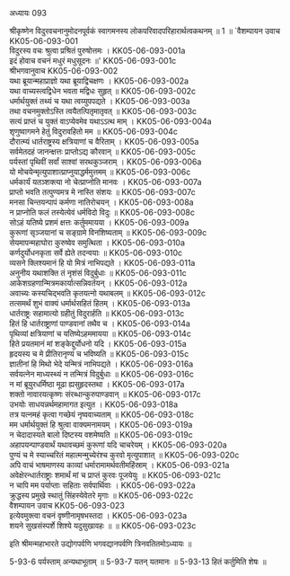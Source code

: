 अध्यायः 093

श्रीकृष्णेन विदुरवचनानुमोदनपूर्वकं स्वागमनस्य लोकपरिवादपरिहारार्थत्वकथनम् ॥ 1 ॥
`वैशम्पायन उवाच 	KK05-06-093-001  
विदुरस्य वचः श्रुत्वा प्रश्रितं पुरुषोत्तमः ।	KK05-06-093-001a  
इदं होवाच वचनं मधुरं मधुसूदनः ॥'	KK05-06-093-001c  
श्रीभगवानुवाच 	KK05-06-093-002  
यथा ब्रूयान्महाप्राज्ञो यथा ब्रूयाद्विचक्षणः ।	KK05-06-093-002a  
यथा वाच्यस्त्वद्विधेन भवता मद्विधः सुहृत् ॥	KK05-06-093-002c  
धर्मार्थयुक्तं तथ्यं च यथा त्वय्युपपद्यते ।	KK05-06-093-003a  
तथा वचनमुक्तोऽस्ति त्वयैतत्पितृमातृवत् ॥	KK05-06-093-003c  
सत्यं प्राप्तं च युक्तं वाऽप्येवमेव यथाऽऽत्थ माम् ।	KK05-06-093-004a  
शृणुष्वागमने हेतुं विदुरावहितो मम ॥	KK05-06-093-004c  
दौरात्म्यं धार्तराष्ट्रस्य क्षत्रियाणां च वैरिताम् ।	KK05-06-093-005a  
सर्वमेतदहं जानन्क्षत्तः प्राप्तोऽद्य कौरवान् ॥	KK05-06-093-005c  
पर्यस्तां पृथिवीं सर्वां साश्वां सरथकुञ्जराम् ।	KK05-06-093-006a  
यो मोचयेन्मृत्युपाशात्प्राप्नुयाद्धर्ममुत्तमम् ॥	KK05-06-093-006c  
धर्मकार्यं यतञ्शक्त्या नो चेत्प्राप्नोति मानवः ।	KK05-06-093-007a  
प्राप्तो भवति तत्पुण्यमत्र मे नास्ति संशयः ॥	KK05-06-093-007c  
मनसा चिन्तयन्पापं कर्मणा नातिरोचयन् ।	KK05-06-093-008a  
न प्राप्नोति फलं तस्येत्येवं धर्मविदो विदुः ॥	KK05-06-093-008c  
सोऽहं यतिष्ये प्रशमं क्षत्तः कर्तुममायया ।	KK05-06-093-009a  
कुरूणां सृञ्जयानां च सङ्ग्रामे विनशिष्यताम् ॥	KK05-06-093-009c  
सेयमापन्महाघोरा कुरुष्वेव समुत्थिता ।	KK05-06-093-010a  
कर्णदुर्योधनकृता सर्वे ह्येते तदन्वयाः ॥	KK05-06-093-010c  
व्यसने क्लिश्यमानं हि यो मित्रं नाभिपद्यते ।	KK05-06-093-011a  
अनुनीय यथाशक्ति तं नृशंसं विदुर्बुधाः ॥	KK05-06-093-011c  
आकेशग्रहणान्मित्रमकार्यात्सन्निवर्तयन् ।	KK05-06-093-012a  
अवाच्यः कस्यचिद्भवति कृतयत्नो यथाबलम् ॥	KK05-06-093-012c  
तत्समर्थं शुभं वाक्यं धर्मार्थसहितं हितम् ।	KK05-06-093-013a  
धार्तराष्ट्रः सहामात्यो ग्रहीतुं विदुरार्हति ॥	KK05-06-093-013c  
हितं हि धार्तराष्ट्राणां पाण्डवानां तथैव च ।	KK05-06-093-014a  
पृथिव्यां क्षत्रियाणां च यतिष्येऽहममायया ॥	KK05-06-093-014c  
हिते प्रयतमानं मां शङ्केद्दुर्योधनो यदि ।	KK05-06-093-015a  
हृदयस्य च मे प्रीतिरानृण्यं च भविष्यति ॥	KK05-06-093-015c  
ज्ञातीनां हि मिथो भेदे यन्मित्रं नाभिपद्यते ।	KK05-06-093-016a  
सर्वयत्नेन माध्यस्थ्यं न तन्मित्रं विदुर्बुधाः ॥	KK05-06-093-016c  
न मां ब्रूयुरधर्मिष्ठा मूढा ह्यसुहृदस्तथा ।	KK05-06-093-017a  
शक्तो नावारयत्कृष्णः संरब्धान्कुरुपाण्डवान् ॥	KK05-06-093-017c  
उभयोः साधयन्नर्थमहामागत इत्युत ।	KK05-06-093-018a  
तत्र यत्नमहं कृत्वा गच्छेयं नृष्ववाच्यताम् ॥	KK05-06-093-018c  
मम धर्मार्थयुक्तं हि श्रुत्वा वाक्यमनामयम् ।	KK05-06-093-019a  
न चेदादास्यते बालो दिष्टस्य वशमेष्यति ॥	KK05-06-093-019c  
अहापयन्पाण्डवार्थं यथावच्छमं कुरूणां यदि चाचरेयम् ।	KK05-06-093-020a  
पुण्यं च मे स्याच्चरितं महात्मन्मुच्येरंश्च कुरवो मृत्युपाशात् ॥	KK05-06-093-020c  
अपि वाचं भाषमाणस्य काव्यां धर्मारामामर्थवतीमहिंस्राम् ।	KK05-06-093-021a  
अवेक्षेरन्धार्तराष्ट्राः शमार्थं मां च प्राप्तं कुरवः पूजयेयुः ॥	KK05-06-093-021c  
न चापि मम पर्याप्ताः सहिताः सर्वपार्थिवाः ।	KK05-06-093-022a  
क्रुद्धस्य प्रमुखे स्थातुं सिंहस्येवेतरे मृगाः ॥	KK05-06-093-022c  
वैशम्पायन उवाच 	KK05-06-093-023  
इत्येवमुक्त्वा वचनं वृष्णीनामृषभस्तदा ।	KK05-06-093-023a  
शयने सुखसंस्पर्शे शिश्ये यदुसुखावहः ॥ ॥	KK05-06-093-023c  

इति श्रीमन्महाभारते उद्योगपर्वणि भगवद्यानपर्वणि त्रिनवतितमोऽध्यायः ॥

5-93-6 पर्यस्ताम् अन्यथाभूताम् ॥ 5-93-7 यतन् यतमानः ॥ 5-93-13 हितं कर्तुमिति शेषः  ॥
